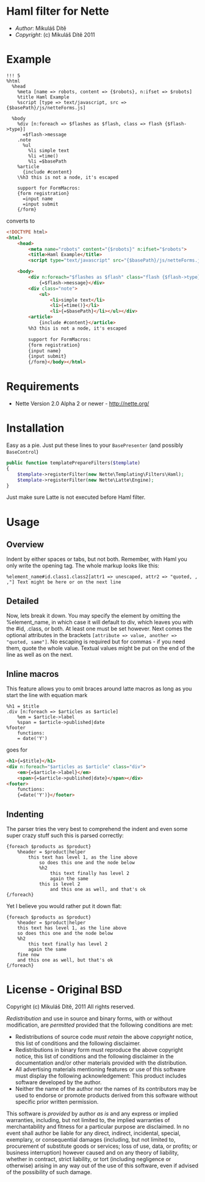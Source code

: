 # Haml filter for Nette

* _Author_: Mikuláš Dítě
* _Copyright_: (c) Mikuláš Dítě 2011

# Example


```haml
!!! 5
%html
  %head
    %meta [name => robots, content => {$robots}, n:ifset => $robots]
    %title Haml Example
    %script [type => text/javascript, src => {$basePath}/js/netteForms.js]

  %body
    %div [n:foreach => $flashes as $flash, class => flash {$flash->type}]
      =$flash->message
    .note
      %ul
        %li simple text
        %li =time()
        %li =$basePath
    %article
      {include #content}
    \%h3 this is not a node, it's escaped

    support for FormMacros:
    {form registration}
      =input name
      =input submit
    {/form}
```

converts to

```html
<!DOCTYPE html>
<html>
	<head>
		<meta name="robots" content="{$robots}" n:ifset="$robots">
		<title>Haml Example</title>
		<script type="text/javascript" src="{$basePath}/js/netteForms.js"></script></head>

	<body>
		<div n:foreach="$flashes as $flash" class="flash {$flash->type}">
			{=$flash->message}</div>
		<div class="note">
			<ul>
				<li>simple text</li>
				<li>{=time()}</li>
				<li>{=$basePath}</li></ul></div>
		<article>
			{include #content}</article>
		%h3 this is not a node, it's escaped

		support for FormMacros:
		{form registration}
		{input name}
		{input submit}
		{/form}</body></html>
```

# Requirements

* Nette Version 2.0 Alpha 2 or newer - http://nette.org/

# Installation

Easy as a pie. Just put these lines to your ```BasePresenter``` (and possibly ```BaseControl```)

```php
public function templatePrepareFilters($template)
{
	$template->registerFilter(new Nette\Templating\Filters\Haml);
	$template->registerFilter(new Nette\Latte\Engine);
}
```

Just make sure Latte is not executed before Haml filter.

# Usage

## Overview

Indent by either spaces or tabs, but not both. Remember, with Haml you only write the opening tag. The whole markup looks like this:

```haml
%element_name#id.class1.class2[attr1 => unescaped, attr2 => "quoted, , ,"] Text might be here or on the next line
```

## Detailed

Now, lets break it down. You may specify the element by omitting the %element_name, in which case it will default to div, which leaves you with the #id, .class, or both. At least one must be set however. Next comes the optional attributes in the brackets ```[attribute => value, another => "quoted, same"]```. No escaping is required but for commas - if you need them, quote the whole value. Textual values might be put on the end of the line as well as on the next.

## Inline macros

This feature allows you to omit braces around latte macros as long as you start the line with equation mark

```haml
%h1 = $title
.div [n:foreach => $articles as $article]
	%em = $article->label
	%span = $article->published|date
%footer
	functions:
	= date('Y')
```

goes for

```html
<h1>{=$title}</h1>
<div n:foreach="$articles as $article" class="div">
	<em>{=$article->label}</em>
	<span>{=$article->published|date}</span></div>
<footer>
	functions:
	{=date('Y')}</footer>
```

## Indenting

The parser tries the very best to comprehend the indent and even some super crazy stuff such this is parsed correctly:

```haml
{foreach $products as $product}
	%header = $product|helper
		this text has level 1, as the line above
			so does this one and the node below
			%h2
				this text finally has level 2
				again the same
			this is level 2
				and this one as well, and that's ok
{/foreach}
```
Yet I believe you would rather put it down flat:

```haml
{foreach $products as $product}
	%header = $product|helper
	this text has level 1, as the line above
	so does this one and the node below
	%h2
		this text finally has level 2
		again the same
	fine now
	and this one as well, but that's ok
{/foreach}
```

# License - Original BSD

Copyright (c) Mikuláš Dítě, 2011
All rights reserved.

*Redistribution* and use in source and binary forms, with or without
modification, are *permitted* provided that the following conditions are met:

* Redistributions of source code *must retain* the above *copyright* notice, this list of conditions and the following disclaimer.
* Redistributions in binary form must reproduce the above copyright notice, this list of conditions and the following disclaimer in the documentation and/or other materials provided with the distribution.
* All advertising materials mentioning features or use of this software must display the following acknowledgement: This product includes software developed by the author.
* Neither the name of the author nor the names of its contributors may be used to endorse or promote products derived from this software without specific prior written permission.

This software is *provided* by author *_as_* *_is_* and any express or implied warranties, including, but not limited to, the implied warranties of merchantability and fitness for a particular purpose are disclaimed. In no event shall author be liable for any direct, indirect, incidental, special, exemplary, or consequential damages (including, but not limited to, procurement of substitute goods or services; loss of use, data, or profits; or business interruption) however caused and on any theory of liability, whether in contract, strict liability, or tort (including negligence or otherwise) arising in any way out of the use of this software, even if advised of the possibility of such damage.

